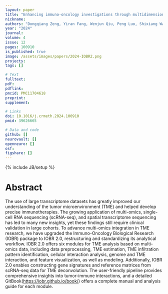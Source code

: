 ```yaml
---
layout: paper
title: "Enhancing immuno-oncology investigations through multidimensional decoding of tumor microenvironment with IOBR 2.0​"
nickname: 
authors: "Dongqiang Zeng, Yiran Fang, Wenjun Qiu, Peng Luo, Shixiang Wang, Rongfang Shen, Wenchao Gu, Xiatong Huang, Qianqian Mao, Gaofeng Wang, Yonghong Lai, Guangda Rong, Xi Xu, Min Shi, Zuqiang Wu, Guangchuang Yu, Wangjun Liao​"
year: "2024" 
journal:
volume: 4
issue: 12
pages: 100910
is_published: true
image: /assets/images/papers/2024-IOBR2.png
projects:
tags: []

# Text
fulltext:
pdf:
pdflink:
pmcid: PMC11704618
preprint:
supplement:

# Links
doi: 10.1016/j.crmeth.2024.100910
pmid: 39626665

# Data and code
github: []
neurovault: []
openneuro: []
osf:
figshare: []
---
```

{% include JB/setup %}

# Abstract

The use of large transcriptome datasets has greatly improved our understanding of the tumor microenvironment (TME) and helped develop precise immunotherapies. The growing application of multi-omics, single-cell RNA sequencing (scRNA-seq), and spatial transcriptome sequencing has led to many new insights, yet these findings still require clinical validation in large cohorts. To advance multi-omics integration in TME research, we have upgraded the Immuno-Oncology Biological Research (IOBR) package to IOBR 2.0, restructuring and standardizing its analytical workflow. IOBR 2.0 offers six modules for TME analysis based on multi-omics data, including data preprocessing, TME estimation, TME infiltration pattern identification, cellular interaction analysis, genome and TME interaction, and feature visualization, as well as modeling. Additionally, IOBR 2.0 enables constructing gene signatures and reference matrices from scRNA-seq data for TME deconvolution. The user-friendly pipeline provides comprehensive insights into tumor-immune interactions, and a detailed GitBook(https://iobr.github.io/book/) offers a complete manual and analysis guide for each module.
